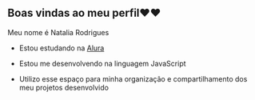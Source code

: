 ## Boas vindas ao meu perfil❤️❤️

Meu nome é Natalia Rodrigues

- Estou estudando na [Alura](https//www.alura.com)

- Estou me desenvolvendo na linguagem JavaScript

- Utilizo esse espaço para minha organização e compartilhamento dos meu projetos desenvolvido
